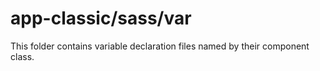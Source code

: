 # app-classic/sass/var

This folder contains variable declaration files named by their component class.
